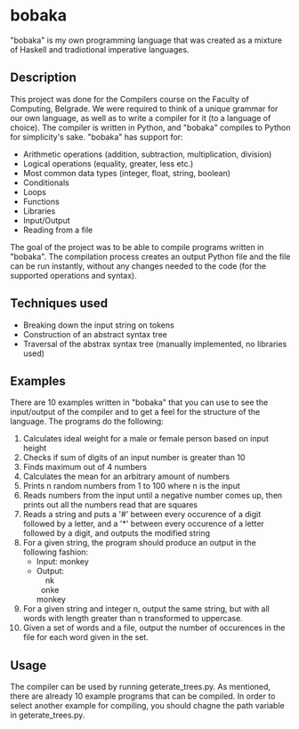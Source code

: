 # bobaka

"bobaka" is my own programming language that was created as a mixture of Haskell and tradiotional imperative languages.

## Description

This project was done for the Compilers course on the Faculty of Computing, Belgrade. We were required to think of a unique grammar for our own language, as well as to write a compiler for it (to a language of choice). The compiler is written in Python, and "bobaka" compiles to Python for simplicity's sake. "bobaka" has support for:

- Arithmetic operations (addition, subtraction, multiplication, division)
- Logical operations (equality, greater, less etc.)
- Most common data types (integer, float, string, boolean)
- Conditionals
- Loops
- Functions
- Libraries
- Input/Output
- Reading from a file

The goal of the project was to be able to compile programs written in "bobaka". The compilation process creates an output Python file and the file can be run instantly, without any changes needed to the code (for the supported operations and syntax).

## Techniques used

- Breaking down the input string on tokens
- Construction of an abstract syntax tree
- Traversal of the abstrax syntax tree (manually implemented, no libraries used)

## Examples

There are 10 examples written in "bobaka" that you can use to see the input/output of the compiler and to get a feel for the structure of the language. The programs do the following:

1. Calculates ideal weight for a male or female person based on input height
2. Checks if sum of digits of an input number is greater than 10
3. Finds maximum out of 4 numbers
4. Calculates the mean for an arbitrary amount of numbers
5. Prints n random numbers from 1 to 100 where n is the input
6. Reads numbers from the input until a negative number comes up, then prints out all the numbers read that are squares
7. Reads a string and puts a '#' between every occurence of a digit followed by a letter, and a '\*' between every occurence of a letter followed by a digit, and outputs the modified string
8. For a given string, the program should produce an output in the following fashion:
   - Input: monkey
   - Output:  
        &nbsp;&nbsp;&nbsp;&nbsp;nk  
       &nbsp;&nbsp;onke  
      monkey  
9. For a given string and integer n, output the same string, but with all words with length greater than n transformed to uppercase.
10. Given a set of words and a file, output the number of occurences in the file for each word given in the set.

## Usage

The compiler can be used by running geterate_trees.py. As mentioned, there are already 10 example programs that can be compiled. In order to select another example for compiling, you should chagne the path variable in geterate_trees.py.
